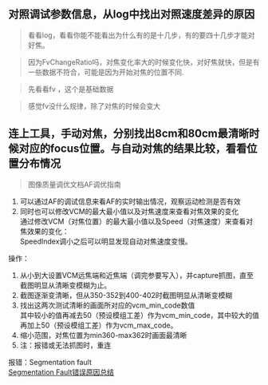 ## 对照调试参数信息，从log中找出对照速度差异的原因

> 看看log，看看你能不能看出为什么有的是十几步，有的要四十几步才能对好焦。  

>   因为FvChangeRatio吗，对焦变化率大的时候变化快，对好焦就快，但是有一些数据不符合，可能是因为开始对焦的位置不同.  

> 先看看fv ，这个是基础数据  

>   感觉fv没什么规律，除了对焦的时候会变大  




## 连上工具，手动对焦，分别找出8cm和80cm最清晰时候对应的focus位置。与自动对焦的结果比较，看看位置分布情况

> 图像质量调优文档AF调优指南  

1. 可以通过AF的调试信息来看AF的实时输出情况，观察运动检测是否有效  
2. 同时也可以修改VCM的最大最小值以及对焦速度来查看对焦效果的变化   
通过修改VCM（对焦位置）的最大最小值以及Speed（对焦速度）来查看对焦效果的变化：  
SpeedIndex调小之后可以明显发现自动对焦速度变慢。   

操作：
1. 从小到大设置VCM远焦端和近焦端（调完参要写入），并capture抓图，直至截图明显从清晰变模糊为止。     
2. 截图逐渐变清晰，但从350-352到400-402时截图明显从清晰变模糊 
3. 找出这两次测试清晰的画面所对应的vcm_min_code数值  
其中较小的值再减去50（预设模组工差）作为vcm_min_code，其中较大的值再加上50（预设模组工差）作为vcm_max_code。      
4. 缩小范围，对焦位置为min360-max362时画面最清晰
5. 注：报错或无法抓图时，重连   

报错：Segmentation fault  
[Segmentation Fault错误原因总结](https://blog.csdn.net/u010150046/article/details/77775114)  


## 

